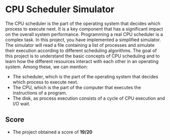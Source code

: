 # CPU Scheduler Simulator

The CPU scheduler is the part of the operating system that decides which process to execute next. It is a key component that has a significant impact on the overall system performance. Programming a real CPU scheduler is a complex task. In this project, you have implemented a simplified simulator. The simulator will read a file containing a list of processes and simulate their execution according to different scheduling algorithms. The goal of this project is to understand the basic concepts of CPU scheduling and to learn how the different resources interact with each other in an operating system. Among these, we can mention:
* The scheduler, which is the part of the operating system that decides which process to execute next.
* The CPU, which is the part of the computer that executes the instructions of a program.
* The disk, as process execution consists of a cycle of CPU execution and I/O wait.

## Score

* The project obtained a score of **19/20**
